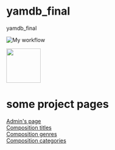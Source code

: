 # yamdb_final
yamdb_final

![My workflow](https://github.com/milmax75/yamdb_final/actions/workflows/yamdb_workflow.yml/badge.svg)

<img src="https://github.com/milmax75/yamdb_final/actions/workflows/yamdb_workflow.yml/badge.svg" height="90"/>

# some project pages

<a href='http://84.201.158.11/admin/'>Admin's page<a/><br/>
<a href='http://84.201.158.11/api/v1/titles/'>Composition titles<a/><br/>
<a href='http://84.201.158.11/api/v1/genres/'>Composition genres<a/><br/>
<a href='http://84.201.158.11/api/v1/categories/'>Composition categories<a/><br/>

